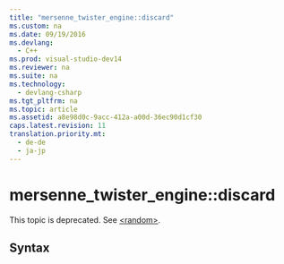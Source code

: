 ```yaml
---
title: "mersenne_twister_engine::discard"
ms.custom: na
ms.date: 09/19/2016
ms.devlang: 
  - C++
ms.prod: visual-studio-dev14
ms.reviewer: na
ms.suite: na
ms.technology: 
  - devlang-csharp
ms.tgt_pltfrm: na
ms.topic: article
ms.assetid: a8e98d0c-9acc-412a-a00d-36ec90d1cf30
caps.latest.revision: 11
translation.priority.mt: 
  - de-de
  - ja-jp
---
```

# mersenne_twister_engine::discard
This topic is deprecated. See [<random\>](../vs140/-random-.md).  
  
## Syntax